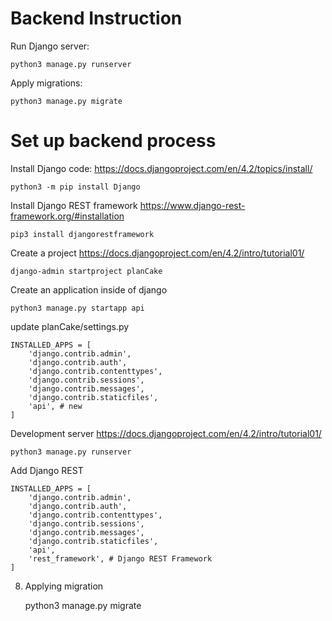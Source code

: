 # Backend Instruction

Run Django server: 

    python3 manage.py runserver

Apply migrations:

    python3 manage.py migrate

# Set up backend process

Install Django code:
https://docs.djangoproject.com/en/4.2/topics/install/

    python3 -m pip install Django

Install Django REST framework
https://www.django-rest-framework.org/#installation

    pip3 install djangorestframework

Create a project
https://docs.djangoproject.com/en/4.2/intro/tutorial01/

    django-admin startproject planCake 

Create an application inside of django

    python3 manage.py startapp api


update planCake/settings.py

    INSTALLED_APPS = [
        'django.contrib.admin',
        'django.contrib.auth',
        'django.contrib.contenttypes',
        'django.contrib.sessions',
        'django.contrib.messages',
        'django.contrib.staticfiles',
        'api', # new
    ]

Development server
https://docs.djangoproject.com/en/4.2/intro/tutorial01/

    python3 manage.py runserver


Add Django REST 

    INSTALLED_APPS = [
        'django.contrib.admin',
        'django.contrib.auth',
        'django.contrib.contenttypes',
        'django.contrib.sessions',
        'django.contrib.messages',
        'django.contrib.staticfiles',
        'api',
        'rest_framework', # Django REST Framework
    ]

8. Applying migration

    python3 manage.py migrate